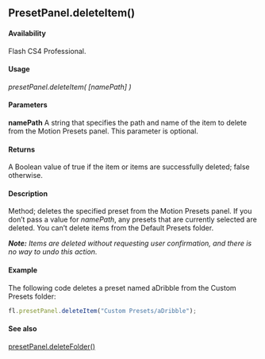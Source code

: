 ## PresetPanel.deleteItem()

#### Availability

Flash CS4 Professional.

#### Usage

*presetPanel.deleteItem( [namePath] )*

#### Parameters

**namePath** A string that specifies the path and name of the item to delete from the Motion Presets panel. This parameter is optional.

#### Returns

A Boolean value of true if the item or items are successfully deleted; false otherwise.

#### Description

Method; deletes the specified preset from the Motion Presets panel. If you don’t pass a value for *namePath*, any presets that are currently selected are deleted. You can’t delete items from the Default Presets folder.

***Note:** Items are deleted without requesting user confirmation, and there is no way to undo this action.*

#### Example

The following code deletes a preset named aDribble from the Custom Presets folder:

```javascript
fl.presetPanel.deleteItem("Custom Presets/aDribble");

```
#### See also

[presetPanel.deleteFolder()](../presetPanel_object/presetPane2.md)
